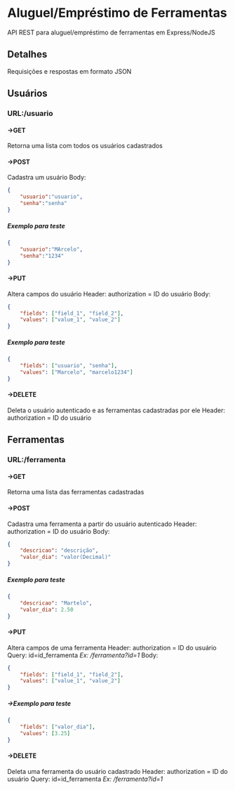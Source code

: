# Aluguel/Empréstimo de Ferramentas
 API REST para aluguel/empréstimo de ferramentas em Express/NodeJS

## Detalhes
Requisições e respostas em formato JSON

## Usuários
### URL:/usuario
  
  
  
  
  
  
#### ->GET
Retorna uma lista com todos os usuários cadastrados

#### ->POST
Cadastra um usuário
Body:
```JSON
{
    "usuario":"usuario",
    "senha":"senha"
}
```
##### Exemplo para teste
```JSON
{
    "usuario":"MArcelo",
    "senha":"1234"
}
```



#### ->PUT
Altera campos do usuário
Header: authorization = ID do usuário
Body:
```JSON
{
    "fields": ["field_1", "field_2"],
    "values": ["value_1", "value_2"]
}
```

##### Exemplo para teste
```JSON
{
    "fields": ["usuario", "senha"],
    "values": ["Marcelo", "marcelo1234"]
}
```

#### ->DELETE
Deleta o usuário autenticado e as ferramentas cadastradas por ele
Header: authorization = ID do usuário

## Ferramentas
### URL:/ferramenta
#### ->GET
Retorna uma lista das ferramentas cadastradas

#### ->POST
Cadastra uma ferramenta a partir do usuário autenticado
Header: authorization = ID do usuário
Body:
```JSON
{
    "descricao": "descrição",
    "valor_dia": "valor(Decimal)"
}
```
##### Exemplo para teste
```JSON
{
    "descricao": "Martelo",
    "valor_dia": 2.50
}
```



#### ->PUT
Altera campos de uma ferramenta
Header: authorization = ID do usuário
Query: id=id_ferramenta *Ex: /ferramenta?id=1*
Body:
```JSON
{
    "fields": ["field_1", "field_2"],
    "values": ["value_1", "value_2"]
}
```

##### ->Exemplo para teste
```JSON
{
    "fields": ["valor_dia"],
    "values": [3.25]
}
```


#### ->DELETE
Deleta uma ferramenta do usuário cadastrado
Header: authorization = ID do usuário
Query: id=id_ferramenta *Ex: /ferramenta?id=1*